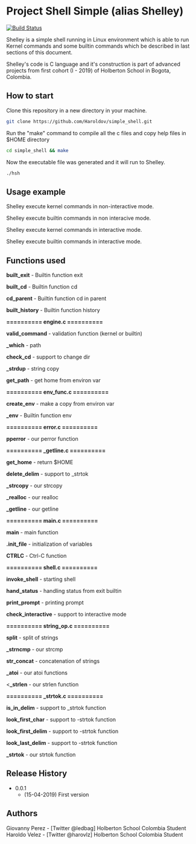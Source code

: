 # Project Shell Simple (alias Shelley)

[![Build Status](https://travis-ci.org/joemccann/dillinger.svg?branch=master)](https://travis-ci.org/joemccann/dillinger)

Shelley is a simple shell running in Linux environment which is able to run Kernel commands and some builtin commands 
which be described in last sections of this document.

Shelley's code is C language and it's construction is part of advanced projects from first cohort (I - 2019) of Holberton School in Bogota, Colombia.

## How to start

Clone this repository in a new directory in your machine. 

```sh
git clone https://github.com/Haroldov/simple_shell.git
```

Run the "make" command to compile all the c files and copy help files in $HOME directory

```sh
cd simple_shell && make
```

Now the executable file <hsh> was generated and it will run to Shelley.

```sh
./hsh
```

## Usage example

Shelley execute kernel commands in non-interactive mode. 


Shelley execute builtin commands in non interacive mode.


Shelley execute kernel commands in interactive mode.


Shelley execute builtin commands in interactive mode.

## Functions used

<b>built_exit</b>          - Builtin function exit

<b>built_cd</b>            - Builtin function cd

<b>cd_parent</b>           - Builtin function cd in parent

<b>built_history</b>       - Builtin function history 


<b> ========== engine.c ========== </b>

<b>valid_command</b>       - validation function (kernel or builtin)

<b>_which</b>              - path 

<b>check_cd</b>            - support to change dir

<b>_strdup</b>             - string copy

<b>get_path</b>            - get home from environ var


<b> ========== env_func.c ========== </b>

<b>create_env</b>          - make a copy from environ var

<b>_env</b>                - Builtin function env


<b> ========== error.c ========== </b>

<b>pperror</b>             - our perror function

<b> ========== _getline.c ========== </b>

<b>get_home</b>            - return $HOME

<b>delete_delim</b>        - support to _strtok

<b>_strcopy</b>            - our strcopy

<b>_realloc</b>            - our realloc

<b>_getline</b>            - our getline

<b> ========== main.c ========== </b>

<b>main</b>                - main function

<b>.init_file</b>           - initialization of variables

<b>CTRLC</b>               - Ctrl-C function

<b> ========== shell.c ========== </b>

<b>invoke_shell</b>        - starting shell

<b>hand_status</b>         - handling status from exit builtin

<b>print_prompt</b>        - printing prompt 

<b>check_interactive</b>   - support to interactive mode

<b> ========== string_op.c ========== </b>

<b>split</b>               - split of strings

<b>_strncmp</b>            - our strcmp

<b>str_concat</b>          - concatenation of strings

<b>_atoi</b>               - our atoi functions

<<b>_strlen</b>             - our strlen function

<b> ========== _strtok.c ========== </b>

<b>is_in_delim</b>         - support to _strtok function

<b>look_first_char</b>     - support to -strtok function

<b>look_first_delim</b>    - support to -strtok function

<b>look_last_delim</b>     - support to -strtok function

<b>_strtok</b>             - our strtok function

## Release History

* 0.0.1
    * (15-04-2019) First version

## Authors

Giovanny Perez - [Twitter @ledbag] Holberton School Colombia Student
Haroldo Velez - [Twitter @harovlz] Holberton School Colombia Student
